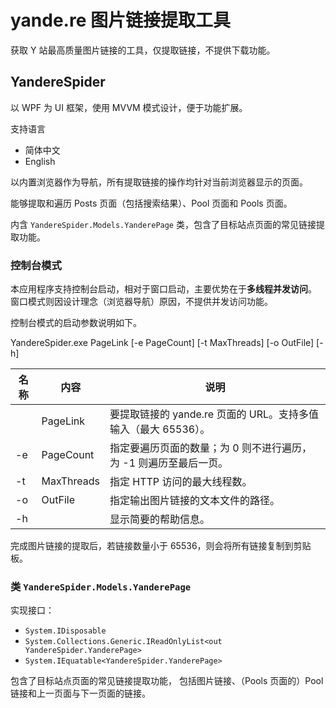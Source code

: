 ﻿# yande.re 图片链接提取工具

获取 Y 站最高质量图片链接的工具，仅提取链接，不提供下载功能。

## YandereSpider

以 WPF 为 UI 框架，使用 MVVM 模式设计，便于功能扩展。

支持语言

* 简体中文
* English

以内置浏览器作为导航，所有提取链接的操作均针对当前浏览器显示的页面。

能够提取和遍历 Posts 页面（包括搜索结果）、Pool 页面和 Pools 页面。

内含 `YandereSpider.Models.YanderePage` 类，包含了目标站点页面的常见链接提取功能。

### 控制台模式

本应用程序支持控制台启动，相对于窗口启动，主要优势在于**多线程并发访问**。
窗口模式则因设计理念（浏览器导航）原因，不提供并发访问功能。

控制台模式的启动参数说明如下。

YandereSpider.exe PageLink [-e PageCount] [-t MaxThreads] [-o OutFile] [-h]

| 名称 | 内容       | 说明                                                              |
| ---- | ---------- | ----------------------------------------------------------------- |
|      | PageLink   | 要提取链接的 yande.re 页面的 URL。支持多值输入（最大 65536）。    |
| -e   | PageCount  | 指定要遍历页面的数量；为 0 则不进行遍历，为 -1 则遍历至最后一页。 |
| -t   | MaxThreads | 指定 HTTP 访问的最大线程数。                                      |
| -o   | OutFile    | 指定输出图片链接的文本文件的路径。                                |
| -h   |            | 显示简要的帮助信息。                                              |

完成图片链接的提取后，若链接数量小于 65536，则会将所有链接复制到剪贴板。

### 类 `YandereSpider.Models.YanderePage`

实现接口：

* `System.IDisposable`
* `System.Collections.Generic.IReadOnlyList<out YandereSpider.YanderePage>`
* `System.IEquatable<YandereSpider.YanderePage>`

包含了目标站点页面的常见链接提取功能，
包括图片链接、（Pools 页面的）Pool 链接和上一页面与下一页面的链接。
